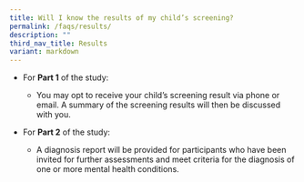 ```yaml
---
title: Will I know the results of my child’s screening?
permalink: /faqs/results/
description: ""
third_nav_title: Results
variant: markdown
---
```

 * For **Part 1** of the study: 
	* You may opt to receive your child’s screening result via phone or email. A summary of the screening results will then be discussed with you.

* For **Part 2** of the study: 
	* A diagnosis report will be provided for participants who have been invited for further assessments and meet criteria for the diagnosis of one or more mental health conditions.